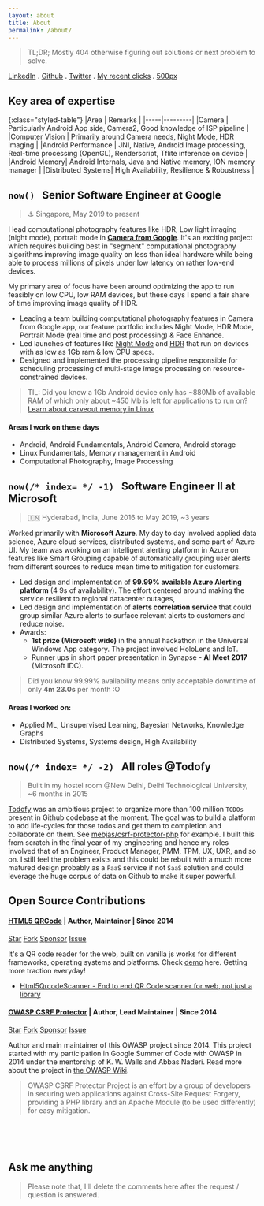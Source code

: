 ```yaml
---
layout: about
title: About
permalink: /about/
---
```

> TL;DR; Mostly 404 otherwise figuring out solutions or next problem to solve.

[LinkedIn](https://www.linkedin.com/in/minhazav/) . [Github](https://github.com/mebjas) . [Twitter](https://twitter.com/minhazav) . [My recent clicks](../photography/) . [500px](https://500px.com/mebjas)

## Key area of expertise

{:class="styled-table"}
|Area | Remarks |
|-----|---------|
|Camera | Particularly Android App side, Camera2, Good knowledge of ISP pipeline |
|Computer Vision | Primarily around Camera needs, Night Mode, HDR imaging |
|Android Performance | JNI, Native, Android Image processing, Real-time processing (OpenGL), Renderscript, Tflite inference on device |
|Android Memory| Android Internals, Java and Native memory, ION memory manager |
|Distributed Systems| High Availability, Resilience & Robustness |

## `now()` &nbsp; Senior Software Engineer at Google
> ⚓ Singapore, May 2019 to present

I lead computational photography features like HDR, Low light imaging (night mode), portrait mode in **[Camera from Google](https://developers.google.com/camera/)**. It's an exciting project which requires building best in "segment" computational photography algorithms improving image quality on less than ideal hardware while being able to process millions of pixels under low latency on rather low-end devices.

My primary area of focus have been around optimizing the app to run feasibly on low CPU, low RAM devices, but these days I spend a fair share of time improving image quality of HDR.

 - Leading a team building computational photography features in Camera from Google app, our feature portfolio includes Night Mode, HDR Mode, Portrait Mode (real time and post processing) & Face Enhance.
 - Led launches of features like [Night Mode](https://www.xda-developers.com/google-camera-android-go-mod-night-mode-low-light-photography/) and [HDR](https://www.xda-developers.com/google-camera-go-rolling-out-hdr-support/) that run on devices with as low as 1Gb ram & low CPU specs.
 - Designed and implemented the processing pipeline responsible for scheduling processing of multi-stage image processing on resource-constrained devices.

 > TIL: Did you know a 1Gb Android device only has ~880Mb of available RAM of which only about ~450 Mb is left for applications to run on? [Learn about carveout memory in Linux](https://developer.toradex.com/knowledge-base/carveout-memory-(linux))

#### Areas I work on these days
 - Android, Android Fundamentals, Android Camera, Android storage
 - Linux Fundamentals, Memory management in Android
 - Computational Photography, Image Processing
 
## `now(/* index= */ -1)` &nbsp; Software Engineer II at Microsoft
> 🇮🇳 Hyderabad, India, June 2016 to May 2019, ~3 years

Worked primarily with **Microsoft Azure**. My day to day involved applied data science, Azure cloud services, distributed systems, and some part of Azure UI. My team was working on an intelligent alerting platform in Azure on features like Smart Grouping capable of automatically grouping user alerts from different sources to reduce mean time to mitigation for customers.
 - Led design and implementation of **99.99% available Azure Alerting platform** (4 9s of availability). The effort centered around making the service resilient to regional datacenter outages,
 - Led design and implementation of **alerts correlation service** that could group similar Azure alerts to surface relevant alerts to customers and reduce noise.
 - Awards:
    - **1st prize (Microsoft wide)** in the annual hackathon in the Universal Windows App category. The project involved HoloLens and IoT.
    - Runner ups in short paper presentation in Synapse - **AI Meet 2017** (Microsoft IDC).

> Did you know 99.99% availability means only acceptable downtime of only **4m 23.0s** per month :O

#### Areas I worked on:
 - Applied ML, Unsupervised Learning, Bayesian Networks, Knowledge Graphs
 - Distributed Systems, Systems design, High Availability

## `now(/* index= */ -2)` &nbsp; All roles @Todofy
> Built in my hostel room @New Delhi, Delhi Technological University, ~6 months in 2015

[Todofy](https://todofy.org/) was an ambitious project to organize more than 100 million `TODOs` present in Github codebase at the moment. The goal was to build a platform to add life-cycles for those todos and get them to completion and collaborate on them. See [mebjas/csrf-protector-php](https://todofy.org/r/mebjas/CSRF-Protector-PHP) for example. I built this from scratch in the final year of my engineering and hence my roles involved that of an Engineer, Product Manager, PMM, TPM, UX, UXR, and so on. I still feel the problem exists and this could be rebuilt with a much more matured design probably as a `PaaS` service if not `SaaS` solution and could leverage the huge corpus of data on Github to make it super powerful. 

## Open Source Contributions
#### [HTML5 QRCode](https://github.com/mebjas/html5-qrcode) | Author, Maintainer | Since 2014

<a class="github-button" href="https://github.com/mebjas/html5-qrcode" data-icon="octicon-star" data-show-count="true" aria-label="Star mebjas/html5-qrcode on GitHub">Star</a> 
<a class="github-button" href="https://github.com/mebjas/html5-qrcode/fork" data-show-count="true" aria-label="Fork mebjas/html5-qrcode on GitHub">Fork</a>
<a class="github-button" href="https://github.com/sponsors/mebjas" aria-label="Sponsor @mebjas on GitHub">Sponsor</a>
<a class="github-button" href="https://github.com/mebjas/html5-qrcode/issues" data-show-count="true" aria-label="Issue mebjas/html5-qrcode on GitHub">Issue</a>

It's a QR code reader for the web, built on vanilla js works for different frameworks, operating systems and platforms. Check [demo](https://blog.minhazav.dev/research/html5-qrcode.html) here. Getting more traction everyday!
 - [Html5QrcodeScanner - End to end QR Code scanner for web, not just a library](https://blog.minhazav.dev/qr-code-scanner-end-to-end/)

#### [OWASP CSRF Protector](https://github.com/mebjas/CSRF-Protector-PHP) | Author, Lead Maintainer | Since 2014

<a class="github-button" href="https://github.com/mebjas/CSRF-protector-php" data-icon="octicon-star" data-show-count="true" aria-label="Star mebjas/CSRF-protector-php on GitHub">Star</a> 
<a class="github-button" href="https://github.com/mebjas/CSRF-protector-php/fork" data-show-count="true" aria-label="Fork mebjas/CSRF-protector-php on GitHub">Fork</a>
<a class="github-button" href="https://github.com/sponsors/mebjas" aria-label="Sponsor @mebjas on GitHub">Sponsor</a>
<a class="github-button" href="https://github.com/mebjas/CSRF-protector-php/issues" data-show-count="true" aria-label="Issue mebjas/CSRF-protector-php on GitHub">Issue</a>

Author and main maintainer of this OWASP project since 2014. This project started with my participation in Google Summer of Code with OWASP in 2014 under the mentorship of K. W. Walls and Abbas Naderi. Read more about the project in [the OWASP Wiki](https://owasp.org/www-project-csrfprotector/).

> OWASP CSRF Protector Project is an effort by a group of developers in securing web applications against Cross-Site Request Forgery, providing a PHP library and an Apache Module (to be used differently) for easy mitigation.

<br>
<br>
<br>
<h2>Ask me anything</h2>

> Please note that, I'll delete the comments here after the request / question is answered.

<script src="https://utteranc.es/client.js"
    repo="mebjas/mebjas.github.io"
    issue-term="title"
    label="test"
    theme="github-light"
    crossorigin="anonymous"
    async>
</script>

<!-- <script data-ad-client="ca-pub-2583590292295592" async src="https://pagead2.googlesyndication.com/pagead/js/adsbygoogle.js"></script> -->
<!-- <script data-ad-client="ca-pub-6209792783516879" async src="https://pagead2.googlesyndication.com/pagead/js/adsbygoogle.js"></script> -->
